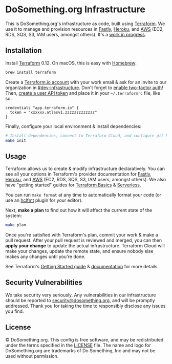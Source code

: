 # DoSomething.org Infrastructure

This is DoSomething.org's infrastructure as code, built using [Terraform](https://www.terraform.io). We use it to manage and provision resources in [Fastly](https://www.terraform.io/docs/providers/fastly/), [Heroku](https://www.terraform.io/docs/providers/heroku/), and [AWS](https://www.terraform.io/docs/providers/aws/) (EC2, RDS, SQS, S3, IAM users, amongst others). It's a [work in progress](https://github.com/DoSomething/internal/issues/465).

## Installation

Install [Terraform](https://www.terraform.io) 0.12. On macOS, this is easy with [Homebrew](https://brew.sh):

```sh
brew install terraform
```

Create a [Terraform.io account](https://app.terraform.io/account/new) with your work email & ask for an invite to our organization in [#dev-infrastructure](https://dosomething.slack.com/messages/C03T8SDJJ/). Don't forget to [enable two-factor auth](https://www.terraform.io/docs/enterprise/users-teams-organizations/2fa.html)!  Then, [create a user API token](https://www.terraform.io/docs/enterprise/users-teams-organizations/users.html#api-tokens) and place it in your `~/.terraformrc` file, like so:

```hcl
credentials "app.terraform.io" {
  token = "xxxxxx.atlasv1.zzzzzzzzzzzzz"
}
```

Finally, configure your local environment & install dependencies:

```sh
# Install dependencies, connect to Terraform Cloud, and configure git hooks:
make init
```

## Usage

Terraform allows us to create & modify infrastructure declaratively. You can see all your options in Terraform's provider documentation for [Fastly](https://www.terraform.io/docs/providers/fastly/), [Heroku](https://www.terraform.io/docs/providers/heroku/), and [AWS](https://www.terraform.io/docs/providers/aws/) (EC2, RDS, SQS, S3, IAM users, amongst others). We also have "getting started" guides for [Terraform Basics](https://github.com/DoSomething/infrastructure/blob/master/docs/basics-guide.md) & [Serverless](https://github.com/DoSomething/infrastructure/blob/master/docs/serverless-guide.md).

You can run `make format` at any time to automatically format your code (or use an [hclfmt](https://github.com/fatih/hclfmt#editor-integration) plugin for your editor).

Next, **make a plan** to find out how it will affect the current state of the system:

```sh
make plan
```

Once you're satisfied with Terraform's plan, commit your work & make a pull request. After your pull request is reviewed and merged, you can then **apply your change** to update the actual infrastructure. Terraform Cloud will make your changes, update the remote state, and ensure nobody else makes any changes until you're done.

See Terraform's [Getting Started guide](https://www.terraform.io/intro/getting-started/build.html) & [documentation](https://www.terraform.io/docs/index.html) for more details.

## Security Vulnerabilities

We take security very seriously. Any vulnerabilities in our infrastructure should be reported to [security@dosomething.org](mailto:security@dosomething.org),
and will be promptly addressed. Thank you for taking the time to responsibly disclose any issues you find.

## License

&copy; DoSomething.org. This config is free software, and may be redistributed under the terms specified
in the [LICENSE](https://github.com/DoSomething/infrastructure/blob/master/LICENSE) file. The name and logo for
DoSomething.org are trademarks of Do Something, Inc and may not be used without permission.

